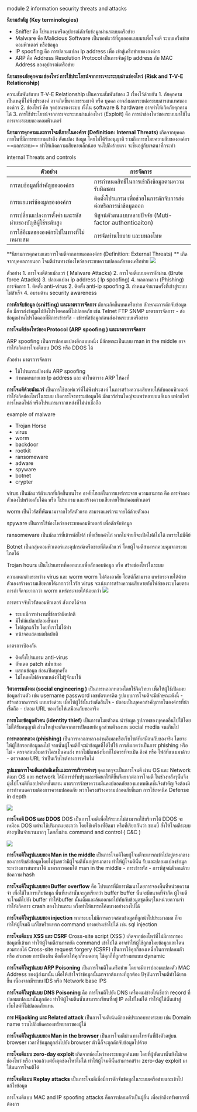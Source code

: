 
module 2 information security threats and attacks



**นิยามสำคัญ (Key terminologies)**

- Sniffer คือ โปรแกรมหรืออุปกรณ์ดักจับข้อมูลผ่านระบบเครือข่าย
- Malware คือ Malicious Software เป็นซอฟแวร์ที่ถูกออกแบบมาเพื่อโจมตี ระบบเครือข่าย คอมพิวเตอร์ หรือข้อมูล
- IP spoofing คือ การปลอมแปลง Ip address เพื่อ เข้าสู่เครือข่ายขององค์กร
- ARP คือ Address Resolution Protocol เป็นการจับคู่ Ip address กับ MAC Address ของอุปกรณ์เครือข่าย

**นิยามของภัยคุกคาม ช่องโหว่ การใช้ประโยชน์จากการเจาะระบบผ่านช่องโหว่**
**(Risk and T-V-E Relationship)**

ความสัมพันธ์แบบ T-V-E Relationship
	เป็นความสัมพันธ์ของ 3 เรื่องไว้ด้วยกัน
		1.  ภัยคุกคาม เป็นเหตุที่ไม่พึงประสงค์ อาจเกิดขึ้นจากธรรมชาติ หรือ บุคคล อาจส่งผลกระบต่อระบบสารสนเทศขององค์กร
		2. ช่องโหว่ คือ จุดอ่อนของระบบ ทั้งใน software & hardware อาจทำให้เกิดภัยคุกคามได้
		3. การใช้ประโยชน์จากการเจาะระบบผ่านช่องโหว่ (Exploit) คือ การนำช่องโหว่ของระบบมาใช้ในการเจาะระบบของคอมพิวเตอร์


**นิยามการคุกคามและการโจมตีภายในองค์กร (Definition: Internal Threats)**
	เกิดจากบุคคลภายในที่มีการพยายามเข้าถึง ดัดแปลง ข้อมูล โดยไม่ได้รับอนุญาติ รวมถึงการขโมยความลับขององค์กร
	==ผลกระทบ== ทำให้เกิดความเสียหายเล็กน้อย จนไปถึงร้ายแรง จะขึ้นอยู่กับเจตนาที่กระทำ

internal Threats and controls

| ตัวอย่าง                                                   | การจัดการ                                                      |
| ---------------------------------------------------------- | -------------------------------------------------------------- |
| การลบข้อมูลที่สำคัญขององค์กร                               | การกำหนดสิทธิ์ในการเข้าถึงข้อมูลตามความรับผิดชอบ               |
| การเผยแพร่ข้องมูลขององค์กร                                 | ติดตั้งโปรแกรม เพื่อช่วยในการดักจับการส่งต่อหรือการนำข้อมูลออก |
| การเปลี่ยนแปลงการตั้งค่า และรหัสผ่ายของบัญชีผู้ใช้ระดับสูง | พิสูจน์ตัวตนแบบหลายปัจจัย (Muti-factor authenticaiton)         |
| การใช้อีเมลขององค์กรไปในทางที่ไม่เหมาะสม                   | การจัดทำนโยบาย และบทลงโทษ                                      |


**นิยามการคุกคามและการโจมตีจากภายนอกองค์กร (Definition: External Threats) **
	เกิดจากบุคคลภายนอก โจมตีผ่านทางช่องโหว่ของระบบความปลอดภัยของเครือข่าย
![](Pasted%20image%2020240826212626.png)

ตัวอย่าง
	1. การโจมตีด้วยมัลแวร์ ( Malware Attacks)
	2. การโจมตีแบบเดารหัสผ่าน (Brute force Attacks)
	3. ปลอมแปลง ip address ( Ip spoofing)
	4. หลอกหลวง (Phishing)
	การจัดการ
	1. ติดตั้ง anti-virus
	2. ติดตั้ง anti-ip spoofing
	3. กำหนดจำนวนครั้งที่เข้าสู่ระบบไม่สำเร็จ
	4. อบรมด้าน security awareness


**การดักจับข้อมูล (sniffing) และมาตรการจัดการ**
	มักจะเกิดขึ้นบนเครือข่าย ลักษณะการดักจับข้อมูลคือ มีการส่งข้อมูลไปยังโปรโตคอลที่ไม่ปลอดภัย เช่น Telnet FTP SNMP
	มาตรการจัดการ
	- ส่งข้อมูลผ่านโปรโตคอลที่มีการเข้ารหัส
	- เข้ารหัสข้อมูลก่อนส่งผ่านระบบเครือข่าย

**การโจมตีช่องโหว่ของ Protocol (ARP spoofing )  และมาตรการจัดการ**

ARP spoofing เป็นการปลอมแปลงอีกแบบหนึ่ง มีลักษณะเป็นแบบ man in the middle อาจทำให้เกิดการโจมตีแบบ DOS หรือ DDOS ได้

ตัวอย่าง มาตรการจัดการ
- ใช้โปรแกรมป้องกัน ARP spoofing
- กำหนดหมายเลข Ip address และ ค่าในตาราง ARP ให้คงที่

**การโจมตีด้วยมัลแวร์**
	เป็นการใช้ซอฟแวร์ที่ไม่พึงประสงค์ ในการสร้างความเสียหายให้กับคอมพิวเตอร์
	ทำให้เกิดช่องโหว่ในระบบ เกิดการโจรกรรมข้อมูลได้
	มัลแวร์ส่วนใหญ่จะแพร่หลายบนอีเมล แฟลชไดร์ การโหลดไฟล์ หรือโปรแกรมจากแหล่งที่ไม่น่าเชื่อถือ

example of malware 
- Trojan Horse
- virus
- worm
- backdoor
- rootkit
- ransomeware
- adware
- spyware
- botnet
- crypter

virus เป็นมัลแวร์ตัวแรกที่เกิดขึ้นบนโรค อาศัยโฮสต์ในการแพร่กระจาย ความสามารถ คือ การจำลองตัวเองไปพร้อมกับโค้ด หรือ โปรแกรม และสร้างความเสียหายให้แก่คอมพิวเตอร์

worm เป็นไวรัสที่พัฒนามาจากไวรัสตัวแรก สามารถแพร่กระจายได้ด้วยตัวเอง

spyware เป็นการใช้ช่องโหว่ของระบบคอมพิวเตอร์ เพื่อดักจับข้อมูล

ransomeware  เป็นมัลแวร์ที่เข้ารหัสไฟล์ เพื่อเรียกค่าไถ่ หากไม่จ่ายก็จะเปิดไฟล์ไม่ได้ เพราะไม่มีคีย์

Botnet เป็นกลุ่มคอมพิวเตอร์และอุปกรณ์เครือข่ายที่ติดมัลแวร์ โดยผู้โจมตีสามารถควบคุมจากระยะไกลได้

Trojan hours  เป็นโปรแกรทที่ออกแบบเพื่อลักลอบข้อมูล หรือ สร้างช่องโหว่ในระบบ

ความแตกต่างระหว่าง virus และ worm
	worm ไม่ต้องอาศัย โฮสต์ก็สามารถ แพร่กระจายได้ด้วยตัวเองสร้างความเสียหายได้มากกว่าไวรัส 
	virus จะเน้นการสร้างความเสียหายกับไฟล์ของระบโดยตรง การกำจัดจะยากกว่า worm แพร่กระจายได้น้อยกว่า
![](Pasted%20image%2020240826232702.png)

การตรวจจับไวรัสคอมพิวเตอร์ สังเกตได้จาก
- ระบบมีการทำงานที่ช้ากว่าผิดปกติ
- มีไฟล์แปลกปลอมขึ้นมา
- ไฟล์ถูกแก้ไข โดยที่เราไม่ได้ทำ
- หน้าจอแสดงผลผิดปกติ

มาตรการป้องกัน
- ติดตั้งโปรแกรม anti-virus
- อัพเดต patch สม่ำเสมอ
- แสกนข้อมูล ก่อนเปิดทุกครั้ง
- ไม่โหลดไฟล์จากแหล่งที่ไม่รู้จักมาใช้

**วิศวกรรมสังคม (social engineering )**
	เป็นการหลอกหลวงโดยใช้จิตวิทยา เพื่อให้ผู้ใช้เปิดเผยข้อมูลส่วนตัว เช่น username password เลขบัตรเครดิต
	รูปแบบการโจมตีจะมีลักษณะดังนี้
		- สร้างสถาณการณ์ แบบเร่งด่วน เผื่อให้ผู้ใช้นั้นเร่งตัดสินใจ
		- ปลอมเป็นบุคคลสำคัญภายในองค์กรที่น่าเชื่อถือ
		- ปลอม URL ของเว็บให้เสมือนกับของจริง

**การขโมยข้อมูลตัวตน (identity thief)**
	เป็นการขโมยตัวตน นำข้อมูล รูปภาพของบุคคลอื่นไปใช้โดยไม่ได้รับอนุญาติ ส่วนใหญ่จะเกิดจากการเปิดเผยข้อมูลส่วนตัวลงบน social media จนเกินไป

**การหลอกหลวง (phishing)**
	เป็นการหลอกหลวงผ่านอีเมลหรือเว็บไซต์ที่เสมือนกับของจริง โดยจะให้ผู้ใช้กรอกข้อมูลลงไป จากนั้นผู้โจมตีก็จะนำข้อมูลที่ได้ไปใช้
	การสังเกตว่าเป็นการ phishing หรือไม่
		- ตรวจสอบอีเมลว่าใครเป็นคนส่ง หากไม่มีแหล่งที่มาก็ไม่ควรที่จะเปิด ลิงค์ หรือ ไฟล์ที่แนบมาด้วย
		- ตรวจสอบ URL ว่าเป็นเว็บไซต์ทางการหรือไม่ 

**รูปแบบการโจมตีแอปพลิเคชั่นและการบริการต่างๆ**
	ยุคแรกๆจะเป็นการโจมตี ผ่าน OS และ Network ต่อมา OS และ network ได้มีการปรับปรุงและพัฒนาให้ดีขึ้นจึงยากต่อการโจมตี ในช่วงหลังๆนั้นจึงมุ่งไปโจมตีที่แอปพลิเคชั่นแทน
	มาตรการรักษาความมั่นคงปลอดภัยของแอพพลิเคชั่นจึงสำคัญ
	จึงต้องมีการกำหนดความต้องการความปลอดภัย พวกโครงสร้างความปลอดภัยขึ้นมา การใช้เทคนิค Defense in depth
	 
![](Pasted%20image%2020240826235047.png)

**การโจมตี DOS และ DDOS** 
	DOS เป็นการโจมตีเพื่อให้ระบบไม่สามารถใช้บริการได้
	DDOS จะเหมือน DOS แต่จะใช้ปริมาณเยอะกว่า โดยใช้เครืองที่ยึดมา หรือที่เรียกกันว่า ซอมบี้
	สั่งให้โจมตีระบบต่างๆเป็นจำนวนมากๆ โดยสั่งผ่าน command and control ( C&C )

![](Pasted%20image%2020240826235404.png)

**การโจมตีในรูปแบบของ Man in the middle**
	เป็นการโจมตีโดยผู้โจมตีจะแทรกเข้าไปอยู่ตรงกลางของการรับส่งข้อมูลโดยไม่รู้เลยว่ามีผู้โจมตีนั้นอยู่ตรงกลาง ทำให้ผู้โจมตีนั้น รับและปลอมแปลงข้อมูลระหว่างการสนทนาได้
	มาตรการตอบโต้ man in the middle 
		- การเข้ารหัส
		- การพิสูจน์ตัวตนด้วยข้อความ hash 

**การโจมตีในรูปแบบของ Buffer overflow** 
	คือ โปรแกรที่มีการพัฒนาโดยการจองพื้นที่หน่วยความจำ เพื่อใช้ในการเก็บข้อมูล พื่นที่เหล่านั้นจะถูกเรียกว่า buffer buffer นั้นจะมีขนาดที่จำกัด ผู้โจมตีจะโจมตีไปยัง buffer ทำให้buffer นั้นเต็มและล้นออกมาไปทับกับข้อมูลชุดอื่นๆในหน่วยความจำ ทำให้เกิดการ crash ของโปรแกรม หรือทำให้แทรกโค้ดบางอย่างลงไปได้

**การโจมตีในรูปแบบของ injection**
	หากระบบไม่มีการตรวจสอบข้อมูลที่ถูกนำไปประมวลผล ก็จะทำให้ผู้โจมตี แก้ไขหรือแทรก command บางอย่างเข้าไปได้ เช่น sql injection

**การโจมตีแบบ XSS และ CSRF**
	Cross-site script (XSS ) เกิดจากช่องโหว่ที่ไม่มีการกรองข้อมูลที่เข้ามา ทำให้ผู้โจมตีสามารถยัด command เข้าไปได้ อาจทำให้ผู้ใช้ถูกขโมยข้อมูลและโดนสวมรอยได้
	Cross-site request forgery (CSRF) เป็นการใช้คุกกี่ของเหนื่อในการปลอมตัวหรือ สวมรอย
	การป้องกัน คือตั้งค่าให้คุกกี้หมดอายุ  ใช้คุกกี้ที่ถูกสร้างมาแบบ dynamic

**การโจมตีในรูปแบบ ARP Poisoning**
	เป็นการโจมตีในเครือข่าย โดยจะมีการปลอมแปลงตัว MAC Address ของผู้ส่งมานั้น เพื่อให้เข้าใจว่าข้อมูลนั้นมาจากต้นทางที่ถูกต้อง ปัจุบันการโจมตีทำได้ยากขึ้น เนื่องจากมีระบบ IDS หรือ Network base IPS

**การโจมตีในรูปแบบ DNS Poisoning**
	คือ การโจมตีไปยัง DNS เครื่องแม่ข่ายให้เชื่อว่า record ที่ปลอมแปลงมานั้นถูกต้อง ทำให้ผู้โจมตีนนั้นสามารถเขียนที่อยู่ IP ลงไปใหม่ได้ ทำให้ผู้ใช้นั้นเข้าสู่เว็บไซต์ที่ไม่ปลอดภัยแทน

**การ Hijacking และ Related attack**
	เป็นการโจมตีเน้นดักองค์ประกอบของระบบ เช่น Domain name รวบไปถึงยึดครองทรัพยากรของผู้ใช้

**การโจมตีในรูปแบบของ Man in the browser**
	เป็นการโจมตีผ่านทางโทรจันที่ฝังตัวอยู่บน browser เวลาที่ข้อมูลถูกส่งไปยัง browser ตัวนี้ก็จะถูกดักจับข้อมูลไปด้วย

**การโจมตีแบบ zero-day exploit**
	เกิดจากช่องโหว่ของระบบถูกค้นพบ โดยที่ผู้พัฒนานั้นยังไม่เจอช่องโหว่ หรือ เจอแล้วแต่ยังอุดช่องโหว่ไม่ได้ ทำให้ผู้โจมตีนั้นสามารถสร้าง zero-day exploit มาใช้มนการโจมตีได้

**การโจมตีแบบ Replay attacks**
	เป็นการโจมตีเมื่อมีการดักจับข้อมูลในระบบเครือข่ายและเข้าไปแก้ไขข้อมูล

การโจมตีแบบ MAC and IP spoofing attacks
	คือการปลอมตัวเป็นผู้อื่น เพื่อเข้าถึงทรัพยากรที่ต้องกร